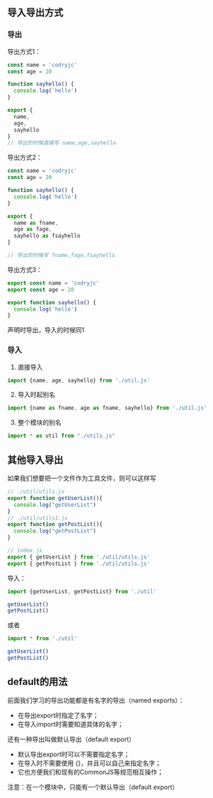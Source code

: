 
## 导入导出方式

### 导出

导出方式1：

```js
const name = 'codryjc'
const age = 20

function sayhello() {
  console.log('hello')
}

export {
  name, 
  age,
  sayhello
}
// 导出的时候直接写 name,age,sayhello
```


导出方式2：

```js
const name = 'codryjc'
const age = 20

function sayhello() {
  console.log('hello')
}

export {
  name as fname, 
  age as fage,
  sayhello as fsayhello
}

// 导出的时候写 fname,fage,fsayhello
```


导出方式3：

```js
export const name = 'codryjc'
export const age = 20

export function sayhello() {
  console.log('hello')
}

```

声明时导出，导入的时候同1

### 导入

1. 直接导入

```js
import {name, age, sayhello} from './util.js'
```


2. 导入时起别名

```js
import {name as fname, age as fname, sayhello} from './util.js'
```

3. 整个模块的别名

```js
import * as util from "./utils.js"
```


## 其他导入导出

如果我们想要把一个文件作为工具文件，则可以这样写

```js
// ./util/utils.js
export function getUserList(){
  console.log("getUserList")
}
// ./util/utils1.js
export function getPostList(){
  console.log("getPostList")
}

// index.js
export { getUserList } from './util/utils.js'
export { getPostList } from './util/utils.js'
```


导入：

```js
import {getUserList, getPostList} from './util'

getUserList()
getPostList()
```

或者

```js
import * from './util'

getUserList()
getPostList()
```

## default的用法

前面我们学习的导出功能都是有名字的导出（named exports）：
- 在导出export时指定了名字；
- 在导入import时需要知道具体的名字；

还有一种导出叫做默认导出（default export）
- 默认导出export时可以不需要指定名字；
- 在导入时不需要使用 {}，并且可以自己来指定名字；
- 它也方便我们和现有的CommonJS等规范相互操作；

注意：在一个模块中，只能有一个默认导出（default export）

